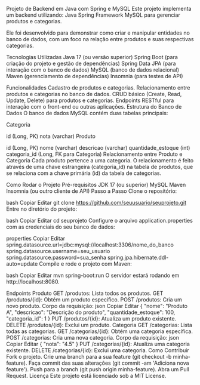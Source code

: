 Projeto de Backend em Java com Spring e MySQL
Este projeto implementa um backend utilizando:
Java 
Spring Framework
MySQL para gerenciar produtos e categorias. 

Ele foi desenvolvido para demonstrar como criar e manipular entidades no banco de dados, com um foco na relação entre produtos e suas respectivas categorias.

Tecnologias Utilizadas
Java 17 (ou versão superior)
Spring Boot (para criação do projeto e gestão de dependências)
Spring Data JPA (para interação com o banco de dados)
MySQL (banco de dados relacional)
Maven (gerenciamento de dependências)
Insomnia (para testes de API)

Funcionalidades
Cadastro de produtos e categorias.
Relacionamento entre produtos e categorias no banco de dados.
CRUD básico (Create, Read, Update, Delete) para produtos e categorias.
Endpoints RESTful para interação com o front-end ou outras aplicações.
Estrutura do Banco de Dados
O banco de dados MySQL contém duas tabelas principais:

Categoria

id (Long, PK)
nota (varchar)
Produto

id (Long, PK)
nome (varchar)
descricao (varchar)
quantidade_estoque (int)
categoria_id (Long, FK para Categoria)
Relacionamento entre Produto e Categoria
Cada produto pertence a uma categoria. O relacionamento é feito através de uma chave estrangeira (categoria_id) 
na tabela de produtos, que se relaciona com a chave primária (id) da tabela de categorias.

Como Rodar o Projeto
Pré-requisitos
JDK 17 (ou superior)
MySQL
Maven
Insomnia (ou outro cliente de API)
Passo a Passo
Clone o repositório:

bash
Copiar
Editar
git clone https://github.com/seuusuario/seuprojeto.git
Entre no diretório do projeto:

bash
Copiar
Editar
cd seuprojeto
Configure o arquivo application.properties com as credenciais do seu banco de dados:

properties
Copiar
Editar
spring.datasource.url=jdbc:mysql://localhost:3306/nome_do_banco
spring.datasource.username=seu_usuario
spring.datasource.password=sua_senha
spring.jpa.hibernate.ddl-auto=update
Compile e rode o projeto com Maven:

bash
Copiar
Editar
mvn spring-boot:run
O servidor estará rodando em http://localhost:8080.

Endpoints
Produto
GET /produtos: Lista todos os produtos.
GET /produtos/{id}: Obtém um produto específico.
POST /produtos: Cria um novo produto.
Corpo da requisição:
json
Copiar
Editar
{
  "nome": "Produto A",
  "descricao": "Descrição do produto",
  "quantidade_estoque": 100,
  "categoria_id": 1
}
PUT /produtos/{id}: Atualiza um produto existente.
DELETE /produtos/{id}: Exclui um produto.
Categoria
GET /categorias: Lista todas as categorias.
GET /categorias/{id}: Obtém uma categoria específica.
POST /categorias: Cria uma nova categoria.
Corpo da requisição:
json
Copiar
Editar
{
  "nota": "4.5"
}
PUT /categorias/{id}: Atualiza uma categoria existente.
DELETE /categorias/{id}: Exclui uma categoria.
Como Contribuir
Fork o projeto.
Crie uma branch para a sua feature (git checkout -b minha-feature).
Faça commit das suas alterações (git commit -am 'Adiciona nova feature').
Push para a branch (git push origin minha-feature).
Abra um Pull Request.
Licença
Este projeto está licenciado sob a MIT License.

